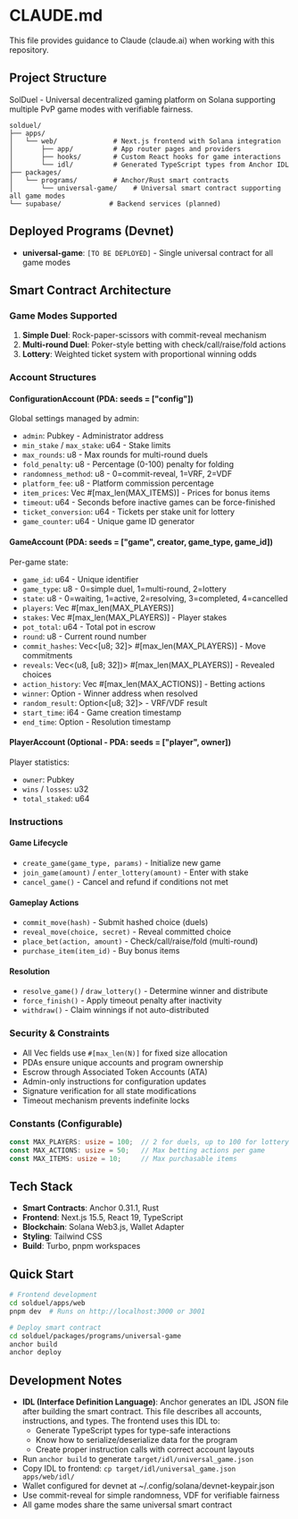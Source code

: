 # CLAUDE.md

This file provides guidance to Claude (claude.ai) when working with this repository.

## Project Structure

SolDuel - Universal decentralized gaming platform on Solana supporting multiple PvP game modes with verifiable fairness.

```
solduel/
├── apps/
│   └── web/              # Next.js frontend with Solana integration
│       ├── app/          # App router pages and providers
│       ├── hooks/        # Custom React hooks for game interactions
│       └── idl/          # Generated TypeScript types from Anchor IDL
├── packages/
│   └── programs/         # Anchor/Rust smart contracts
│       └── universal-game/    # Universal smart contract supporting all game modes
└── supabase/            # Backend services (planned)
```

## Deployed Programs (Devnet)

- **universal-game**: `[TO BE DEPLOYED]` - Single universal contract for all game modes

## Smart Contract Architecture

### Game Modes Supported
1. **Simple Duel**: Rock-paper-scissors with commit-reveal mechanism
2. **Multi-round Duel**: Poker-style betting with check/call/raise/fold actions  
3. **Lottery**: Weighted ticket system with proportional winning odds

### Account Structures

#### ConfigurationAccount (PDA: seeds = ["config"])
Global settings managed by admin:
- `admin`: Pubkey - Administrator address
- `min_stake` / `max_stake`: u64 - Stake limits
- `max_rounds`: u8 - Max rounds for multi-round duels
- `fold_penalty`: u8 - Percentage (0-100) penalty for folding
- `randomness_method`: u8 - 0=commit-reveal, 1=VRF, 2=VDF
- `platform_fee`: u8 - Platform commission percentage  
- `item_prices`: Vec<u64> #[max_len(MAX_ITEMS)] - Prices for bonus items
- `timeout`: u64 - Seconds before inactive games can be force-finished
- `ticket_conversion`: u64 - Tickets per stake unit for lottery
- `game_counter`: u64 - Unique game ID generator

#### GameAccount (PDA: seeds = ["game", creator, game_type, game_id])
Per-game state:
- `game_id`: u64 - Unique identifier
- `game_type`: u8 - 0=simple duel, 1=multi-round, 2=lottery
- `state`: u8 - 0=waiting, 1=active, 2=resolving, 3=completed, 4=cancelled
- `players`: Vec<Pubkey> #[max_len(MAX_PLAYERS)]
- `stakes`: Vec<u64> #[max_len(MAX_PLAYERS)] - Player stakes
- `pot_total`: u64 - Total pot in escrow
- `round`: u8 - Current round number
- `commit_hashes`: Vec<[u8; 32]> #[max_len(MAX_PLAYERS)] - Move commitments
- `reveals`: Vec<(u8, [u8; 32])> #[max_len(MAX_PLAYERS)] - Revealed choices
- `action_history`: Vec<u8> #[max_len(MAX_ACTIONS)] - Betting actions
- `winner`: Option<Pubkey> - Winner address when resolved
- `random_result`: Option<[u8; 32]> - VRF/VDF result
- `start_time`: i64 - Game creation timestamp
- `end_time`: Option<i64> - Resolution timestamp

#### PlayerAccount (Optional - PDA: seeds = ["player", owner])
Player statistics:
- `owner`: Pubkey
- `wins` / `losses`: u32
- `total_staked`: u64

### Instructions

#### Game Lifecycle
- `create_game(game_type, params)` - Initialize new game
- `join_game(amount)` / `enter_lottery(amount)` - Enter with stake
- `cancel_game()` - Cancel and refund if conditions not met

#### Gameplay Actions
- `commit_move(hash)` - Submit hashed choice (duels)
- `reveal_move(choice, secret)` - Reveal committed choice
- `place_bet(action, amount)` - Check/call/raise/fold (multi-round)
- `purchase_item(item_id)` - Buy bonus items

#### Resolution
- `resolve_game()` / `draw_lottery()` - Determine winner and distribute
- `force_finish()` - Apply timeout penalty after inactivity
- `withdraw()` - Claim winnings if not auto-distributed

### Security & Constraints

- All Vec fields use `#[max_len(N)]` for fixed size allocation
- PDAs ensure unique accounts and program ownership
- Escrow through Associated Token Accounts (ATA)
- Admin-only instructions for configuration updates
- Signature verification for all state modifications
- Timeout mechanism prevents indefinite locks

### Constants (Configurable)
```rust
const MAX_PLAYERS: usize = 100;  // 2 for duels, up to 100 for lottery
const MAX_ACTIONS: usize = 50;   // Max betting actions per game
const MAX_ITEMS: usize = 10;     // Max purchasable items
```

## Tech Stack

- **Smart Contracts**: Anchor 0.31.1, Rust
- **Frontend**: Next.js 15.5, React 19, TypeScript
- **Blockchain**: Solana Web3.js, Wallet Adapter
- **Styling**: Tailwind CSS
- **Build**: Turbo, pnpm workspaces

## Quick Start

```bash
# Frontend development
cd solduel/apps/web
pnpm dev  # Runs on http://localhost:3000 or 3001

# Deploy smart contract
cd solduel/packages/programs/universal-game
anchor build
anchor deploy
```

## Development Notes

- **IDL (Interface Definition Language)**: Anchor generates an IDL JSON file after building the smart contract. This file describes all accounts, instructions, and types. The frontend uses this IDL to:
  - Generate TypeScript types for type-safe interactions
  - Know how to serialize/deserialize data for the program
  - Create proper instruction calls with correct account layouts
- Run `anchor build` to generate `target/idl/universal_game.json`
- Copy IDL to frontend: `cp target/idl/universal_game.json apps/web/idl/`
- Wallet configured for devnet at ~/.config/solana/devnet-keypair.json
- Use commit-reveal for simple randomness, VDF for verifiable fairness
- All game modes share the same universal smart contract